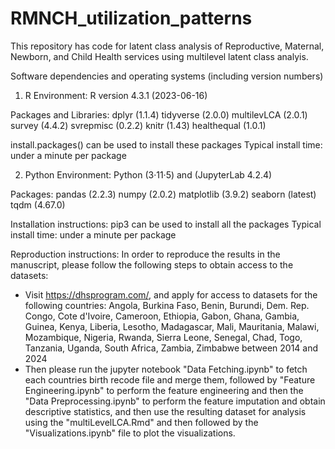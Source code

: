 # RMNCH_utilization_patterns
This repository has code for latent class analysis of Reproductive,  Maternal, Newborn, and Child Health services using multilevel latent class analyis.

Software dependencies and operating systems (including version numbers)

1) R Environment:
R version 4.3.1 (2023-06-16)

Packages and Libraries:
dplyr (1.1.4)
tidyverse (2.0.0)
multilevLCA (2.0.1)
survey (4.4.2)
svrepmisc (0.2.2)
knitr (1.43)
healthequal (1.0.1)

install.packages() can be used to install these packages
Typical install time: under a minute per package


2) Python Environment: 
Python (3·11·5) and (JupyterLab 4.2.4)

Packages: 
pandas (2.2.3)
numpy (2.0.2)
matplotlib (3.9.2)
seaborn (latest)
tqdm (4.67.0)

Installation instructions: pip3 can be used to install all the packages
Typical install time: under a minute per package

Reproduction instructions:
In order to reproduce the results in the manuscript, please follow the following steps to obtain access to the datasets:
- Visit https://dhsprogram.com/, and apply for access to datasets for the following countries: 
Angola, Burkina Faso, Benin, Burundi, Dem. Rep. Congo, Cote d'Ivoire, Cameroon, Ethiopia, Gabon, Ghana, Gambia, Guinea, Kenya, Liberia, Lesotho, Madagascar, Mali, Mauritania, Malawi, Mozambique, Nigeria, Rwanda, Sierra Leone, Senegal, Chad, Togo, Tanzania, Uganda, South Africa, Zambia, Zimbabwe between 2014 and 2024
- Then please run the jupyter notebook "Data Fetching.ipynb" to fetch each countries birth recode file and merge them, followed by "Feature Engineering.ipynb" to perform the feature engineering and then the "Data Preprocessing.ipynb" to perform the feature imputation and obtain descriptive statistics, and then use the resulting dataset for analysis using the "multiLevelLCA.Rmd" and then followed by the "Visualizations.ipynb" file to plot the visualizations.





